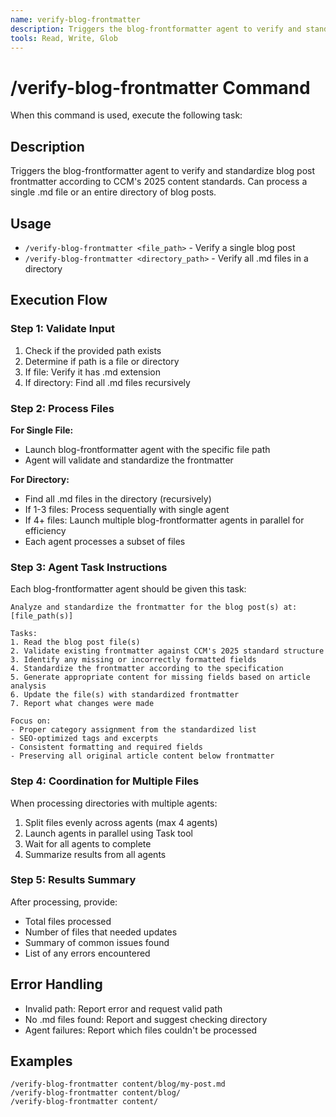 ```yaml
---
name: verify-blog-frontmatter
description: Triggers the blog-frontformatter agent to verify and standardize blog post frontmatter according to CCM's 2025 content standards. Can process a single .md file or an entire directory of blog posts.
tools: Read, Write, Glob
---
```


# /verify-blog-frontmatter Command

When this command is used, execute the following task:

## Description
Triggers the blog-frontformatter agent to verify and standardize blog post frontmatter according to CCM's 2025 content standards. Can process a single .md file or an entire directory of blog posts.

## Usage
- `/verify-blog-frontmatter <file_path>` - Verify a single blog post
- `/verify-blog-frontmatter <directory_path>` - Verify all .md files in a directory

## Execution Flow

### Step 1: Validate Input
1. Check if the provided path exists
2. Determine if path is a file or directory
3. If file: Verify it has .md extension
4. If directory: Find all .md files recursively

### Step 2: Process Files
**For Single File:**
- Launch blog-frontformatter agent with the specific file path
- Agent will validate and standardize the frontmatter

**For Directory:**
- Find all .md files in the directory (recursively)
- If 1-3 files: Process sequentially with single agent
- If 4+ files: Launch multiple blog-frontformatter agents in parallel for efficiency
- Each agent processes a subset of files

### Step 3: Agent Task Instructions
Each blog-frontformatter agent should be given this task:

```
Analyze and standardize the frontmatter for the blog post(s) at: [file_path(s)]

Tasks:
1. Read the blog post file(s)
2. Validate existing frontmatter against CCM's 2025 standard structure
3. Identify any missing or incorrectly formatted fields
4. Standardize the frontmatter according to the specification
5. Generate appropriate content for missing fields based on article analysis
6. Update the file(s) with standardized frontmatter
7. Report what changes were made

Focus on:
- Proper category assignment from the standardized list
- SEO-optimized tags and excerpts
- Consistent formatting and required fields
- Preserving all original article content below frontmatter
```

### Step 4: Coordination for Multiple Files
When processing directories with multiple agents:
1. Split files evenly across agents (max 4 agents)
2. Launch agents in parallel using Task tool
3. Wait for all agents to complete
4. Summarize results from all agents

### Step 5: Results Summary
After processing, provide:
- Total files processed
- Number of files that needed updates
- Summary of common issues found
- List of any errors encountered

## Error Handling
- Invalid path: Report error and request valid path
- No .md files found: Report and suggest checking directory
- Agent failures: Report which files couldn't be processed

## Examples
```
/verify-blog-frontmatter content/blog/my-post.md
/verify-blog-frontmatter content/blog/
/verify-blog-frontmatter content/
```